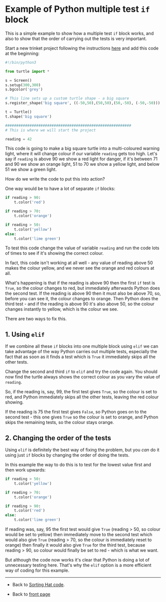 # Example of Python multiple test ```if``` block

This is a simple example to show how a multiple test ```if``` block works, and also to show that the order of carrying out the tests is very important.

Start a new trinket project following the instructions [here](../trinket_basics/using_trinket.md#starting-a-new-trinket-project) and add this code at the beginning:

``` python
#!/bin/python3

from turtle import *

s = Screen()
s.setup(300,300)
s.bgcolor('grey')

# This line sets up a custom turtle shape - a big square
s.register_shape('big square', ((-50,50),(50,50),(50,-50), (-50,-50)))

t = Turtle()
t.shape('big square')

#########################################################
# This is where we will start the project

reading = 42
```

This code is going to make a big square turtle into a multi-coloured warning light, where it will change colour if our variable ```reading``` gets too high. Let's say if ```reading``` is above 90 we show a red light for danger, if it's between 71 and 90 we show an orange light, 51 to 70 we show a yellow light, and below 51 we show a green light.

How do we write the code to put this into action?

One way would be to have a lot of separate ```if``` blocks:

``` python
if reading > 90:
    t.color('red')

if reading > 70:
    t.color('orange')

if reading > 50:
    t.color('yellow')
else:
    t.color('lime green')
```

To test this code change the value of variable ```reading``` and run the code lots of times to see if it's showing the correct colour.

In fact, this code isn't working at all well - any value of reading above 50 makes the colour yellow, and we never see the orange and red colours at all.

What's happening is that if the reading is above 90 then the first ```if``` test is ```True```, so the colour changes to red, but immediately afterwards Python does the second test. If the reading is above 90 then it must also be above 70, so, before you can see it, the colour changes to orange. Then Python does the third test - and if the reading is above 90 it's also above 50, so the colour changes instantly to yellow, which is the colour we see.

There are two ways to fix this.

## 1. Using ```elif```

If we combine all these ```if``` blocks into one multiple block using ```elif``` we can take advantage of the way Python carries out multiple tests, especially the fact that as soon as it finds a test which is ```True``` it immediately skips all the other tests.

Change the second and third ```if``` to ```elif``` and try the code again. You should now find the turtle always shows the correct colour as you vary the value of ```reading```.

So, if the reading is, say, 99, the first test gives ```True```, so the colour is set to red, and Python immediately skips all the other tests, leaving the red colour showing.

If the reading is 75 the first test gives ```False```, so Python goes on to the second test - this one gives ```True``` so the colour is set to orange, and Python skips the remaining tests, so the colour stays orange.

## 2. Changing the order of the tests

Using ```elif``` is definitely the best way of fixing the problem, but you *can* do it using just ```if``` blocks by changing the order of doing the tests.

In this example the way to do this is to test for the lowest value first and then work upwards:

``` python
if reading > 50:
    t.color('yellow')

if reading > 70:
    t.color('orange')

if reading > 90:
    t.color('red')
else:
    t.color('lime green')
```

If reading was, say, 95 the first test would give ```True``` (reading > 50, so colour would be set to yellow) then immediately move to the second test which would also give ```True``` (reading > 70, so the colour is immediately reset to orange) then finally it would also give ```True``` for the third test, because reading > 90, so colour would finally be set to red - which is what we want.

But although the code now works it's clear that Python is doing a lot of unnecessary testing here. That's why the ```elif``` option is a more efficient way of coding for this example.

-----

- Back to [Sorting Hat code](../step4/step4.md#sorting-hat).

- Back to [front page](../README.md)
